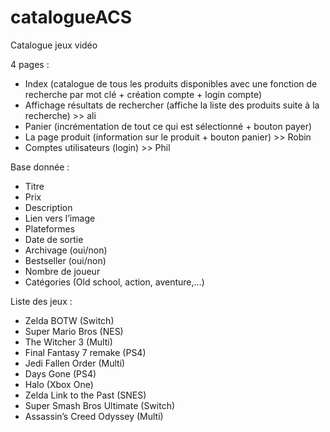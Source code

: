 # catalogueACS

Catalogue jeux vidéo

4 pages :
-	Index (catalogue de tous les produits disponibles avec une fonction de recherche par mot clé + création compte + login compte)
-	Affichage résultats de rechercher (affiche la liste des produits suite à la recherche) >> ali
-	Panier (incrémentation de tout ce qui est sélectionné + bouton payer)
-	La page produit (information sur le produit + bouton panier) >> Robin
-	Comptes utilisateurs (login) >> Phil

Base donnée :
-	Titre
-	Prix
-	Description
-	Lien vers l’image
-	Plateformes
-	Date de sortie
-	Archivage (oui/non)
-	Bestseller (oui/non)
-	Nombre de joueur
- Catégories (Old school, action, aventure,...)

Liste des jeux :
-	Zelda BOTW (Switch)
-	Super Mario Bros (NES)
-	The Witcher 3 (Multi)
-	Final Fantasy 7 remake (PS4)
-	Jedi Fallen Order (Multi)
-	Days Gone (PS4)
-	Halo (Xbox One)
-	Zelda Link to the Past (SNES)
-	Super Smash Bros Ultimate (Switch)
-	Assassin’s Creed Odyssey (Multi)
